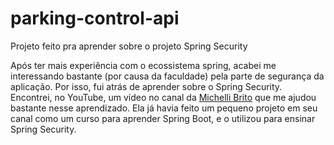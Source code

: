 # parking-control-api
Projeto feito pra aprender sobre o projeto Spring Security

Após ter mais experiência com o ecossistema spring, acabei me interessando bastante (por causa da faculdade) pela parte de segurança da aplicação. Por isso, fui atrás de aprender sobre o Spring Security. Encontrei, no YouTube, um vídeo no canal da <a href=https://www.youtube.com/c/MichelliBrito>Michelli Brito</a> que me ajudou bastante nesse aprendizado. Ela já havia feito um pequeno projeto em seu canal como um curso para aprender Spring Boot, e o utilizou para ensinar Spring Security. 



